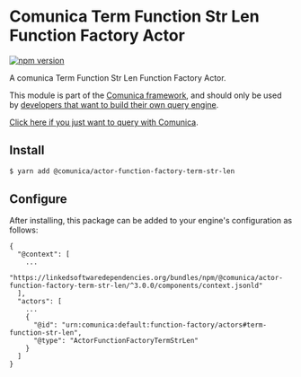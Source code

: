# Comunica Term Function Str Len Function Factory Actor

[![npm version](https://badge.fury.io/js/%40comunica%2Factor-function-factory-term-function-str-len.svg)](https://www.npmjs.com/package/@comunica/actor-function-factory-term-str-len)

A comunica Term Function Str Len Function Factory Actor.

This module is part of the [Comunica framework](https://github.com/comunica/comunica),
and should only be used by [developers that want to build their own query engine](https://comunica.dev/docs/modify/).

[Click here if you just want to query with Comunica](https://comunica.dev/docs/query/).

## Install

```bash
$ yarn add @comunica/actor-function-factory-term-str-len
```

## Configure

After installing, this package can be added to your engine's configuration as follows:
```text
{
  "@context": [
    ...
    "https://linkedsoftwaredependencies.org/bundles/npm/@comunica/actor-function-factory-term-str-len/^3.0.0/components/context.jsonld"
  ],
  "actors": [
    ...
    {
      "@id": "urn:comunica:default:function-factory/actors#term-function-str-len",
      "@type": "ActorFunctionFactoryTermStrLen"
    }
  ]
}
```
